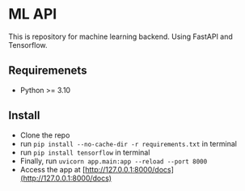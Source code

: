 # ML API
This is repository for machine learning backend. Using FastAPI and Tensorflow.

## Requiremenets
- Python >= 3.10

## Install
- Clone the repo
- run ```pip install --no-cache-dir -r requirements.txt``` in terminal
- run ```pip install tensorflow``` in terminal
- Finally, run ```uvicorn app.main:app --reload --port 8000```
- Access the app at [http://127.0.0.1:8000/docs](http://127.0.0.1:8000/docs)